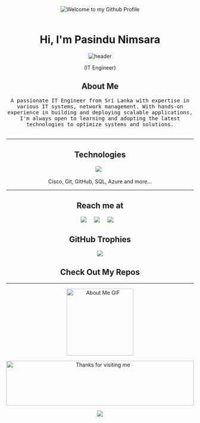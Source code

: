 <!-- "Hero" Header -->
<div align="center">
  <img src="https://github.com/BrunnerLivio/brunnerlivio/blob/master/images/welcome.png?raw=true" style="max-width: 100%;" alt="Welcome to my Github Profile" />
  <br />
  <br />

<h1 align="center"> Hi, I'm Pasindu Nimsara</h1>
<div align="center">
  <img src="https://github.com/PasinduNimsara/PasinduNimsara/blob/master/images/header.gif" alt="header" />
</div>
<p align="center">(IT Engineer)</p>

<h2 align="center"> About Me</h2>
<p align="center">
  <samp>A passionate IT Engineer from Sri Lanka with expertise in various IT systems, network management. With hands-on experience in building and deploying scalable applications, I'm always open to learning and adopting the latest technologies to optimize systems and solutions.</samp>
  <br><br>
</p>

<hr>

<h2 align="center"> Technologies</h2>
<p align="center">
  <img src="https://img.shields.io/badge/linux-%23FCC624.svg?&style=for-the-badge&logo=linux&logoColor=black" />&nbsp;&nbsp;
<p align="center">Cisco, Git, GitHub, SQL, Azure and more...</p>

<hr>

<h2 align="center"> Reach me at</h2>
<p align="center">
  <a target="_blank" href="https://www.linkedin.com/in/pasindu-nimsara-b07561253?utm_source=share&utm_campaign=share_via&utm_content=profile&utm_medium=android_app"><img src="https://img.shields.io/badge/linkedin-%230077B5.svg?&style=for-the-badge&logo=linkedin&logoColor=white" /></a>&nbsp;&nbsp;&nbsp;&nbsp;
  <a target="_blank" href="https://x.com/PasindNimsara?t=AhbYH8xBtoilq9tOUAmTxQ&s=09"><img src="https://img.shields.io/badge/twitter-%231DA1F2.svg?&style=for-the-badge&logo=twitter&logoColor=white" /></a>&nbsp;&nbsp;&nbsp;&nbsp;
  <a href="mailto:pasidunimsara65@gmail.com"><img src="https://img.shields.io/badge/gmail-%23D14836.svg?&style=for-the-badge&logo=gmail&logoColor=white" /></a>&nbsp;&nbsp;&nbsp;&nbsp;
</p>

## <h2 align="center"> GitHub Trophies
![](https://github-profile-trophy.vercel.app/?username=PasinduNimsara&theme=radical&no-frame=false&no-bg=true&margin-w=4)

<h2 align="center"> Check Out My Repos </h2>

<hr>
<p align="center">
<img src="https://github.com/7oSkaaa/7oSkaaa/blob/main/Images/about_me.gif?raw=true" alt="About Me GIF" width="180px">
<br/>
  
<div align="center">

<img height="120" alt="Thanks for visiting me" width="100%" src="https://raw.githubusercontent.com/BrunnerLivio/brunnerlivio/master/images/marquee.svg" />
<br />

<p align="center">
  <img src="https://capsule-render.vercel.app/api?type=waving&color=gradient&height=60&section=footer&width=100"/>
</p>
